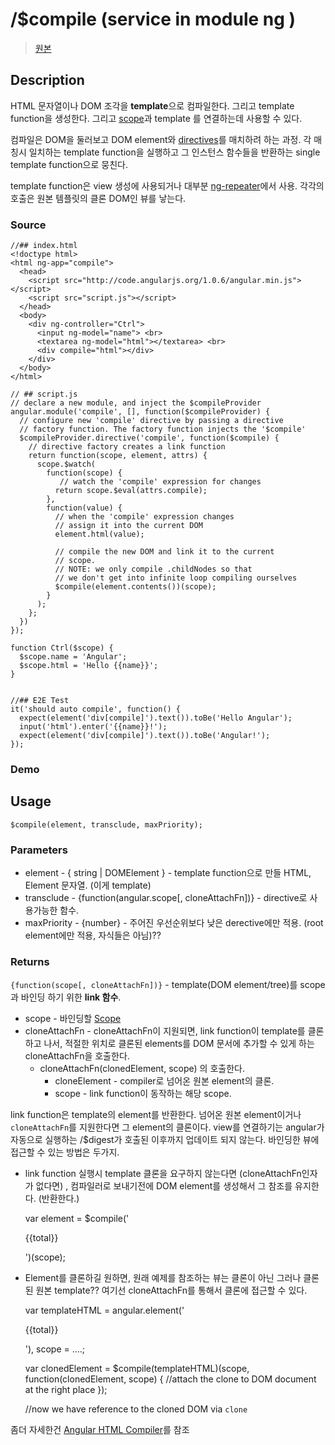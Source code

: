 # /$compile (service in module ng )

> [원본](http://docs.angularjs.org/api/ng.$compile)

## Description
HTML 문자열이나 DOM 조각을 **template**으로 컴파일한다. 그리고 template function을 생성한다. 그리고 [scope]()과 template 를 연결하는데 사용할 수 있다.

컴파일은 DOM을 둘러보고 DOM element와 [directives]()를 매치하려 하는 과정. 각 매칭시 일치하는 template function을 실행하고 그 인스턴스 함수들을 반환하는 single template function으로 뭉친다.

template function은 view 생성에 사용되거나 대부분 [ng-repeater]()에서 사용. 각각의 호출은 원본 템플릿의 클론 DOM인 뷰를 낳는다.

### Source

    //## index.html
    <!doctype html>
    <html ng-app="compile">
      <head>
        <script src="http://code.angularjs.org/1.0.6/angular.min.js"></script>
        <script src="script.js"></script>
      </head>
      <body>
        <div ng-controller="Ctrl">
          <input ng-model="name"> <br>
          <textarea ng-model="html"></textarea> <br>
          <div compile="html"></div>
        </div>
      </body>
    </html>

    // ## script.js
    // declare a new module, and inject the $compileProvider
    angular.module('compile', [], function($compileProvider) {
      // configure new 'compile' directive by passing a directive
      // factory function. The factory function injects the '$compile'
      $compileProvider.directive('compile', function($compile) {
        // directive factory creates a link function
        return function(scope, element, attrs) {
          scope.$watch(
            function(scope) {
               // watch the 'compile' expression for changes
              return scope.$eval(attrs.compile);
            },
            function(value) {
              // when the 'compile' expression changes
              // assign it into the current DOM
              element.html(value);

              // compile the new DOM and link it to the current
              // scope.
              // NOTE: we only compile .childNodes so that
              // we don't get into infinite loop compiling ourselves
              $compile(element.contents())(scope);
            }
          );
        };
      })
    });

    function Ctrl($scope) {
      $scope.name = 'Angular';
      $scope.html = 'Hello {{name}}';
    }


    //## E2E Test
    it('should auto compile', function() {
      expect(element('div[compile]').text()).toBe('Hello Angular');
      input('html').enter('{{name}}!');
      expect(element('div[compile]').text()).toBe('Angular!');
    });

### Demo

## Usage

    $compile(element, transclude, maxPriority);

### Parameters
* element - { string | DOMElement } - template function으로 만들 HTML, Element 문자열. (이게 template)
* transclude - {function(angular.scope[, cloneAttachFn])} - directive로 사용가능한 함수.
* maxPriority - {number} - 주어진 우선순위보다 낮은 derective에만 적용. (root element에만 적용, 자식들은 아님)??

### Returns
`{function(scope[, cloneAttachFn])}` - template(DOM element/tree)를 scope과 바인딩 하기 위한 **link 함수**.

* scope - 바인딩할 [Scope](api/ng.$rootScope.Scope)
* cloneAttachFn - cloneAttachFn이 지원되면, link function이 template를 클론하고 나서, 적절한 위치로 클론된 elements를 DOM 문서에 추가할 수 있게 하는 cloneAttachFn을 호출한다.
    * cloneAttachFn(clonedElement, scope) 의 호출한다.
        * cloneElement - compiler로 넘어온 원본 element의 클론.
        * scope - link function이 동작하는 해당 scope.

link function은 template의 element를 반환한다. 넘어온 원본 element이거나 `cloneAttachFn`를 지원한다면 그 element의 클론이다. view를 연결하기는 angular가 자동으로 실행하는 /$digest가 호출된 이후까지 업데이트 되지 않는다. 바인딩한 뷰에 접근할 수 있는 방법은 두가지.

* link function 실행시 template 클론을 요구하지 않는다면 (cloneAttachFn인자가 없다면) , 컴파일러로 보내기전에 DOM element를 생성해서 그 참조를 유지한다. (반환한다.)


    var element = $compile('<p>{{total}}</p>')(scope);


* Element를 클론하길 원하면, 원래 예제를 참조하는 뷰는 클론이 아닌 그러나 클론된 원본 template?? 여기선 cloneAttachFn를 통해서 클론에 접근할 수 있다.

    var templateHTML = angular.element('<p>{{total}}</p>'),
        scope = ....;

    var clonedElement = $compile(templateHTML)(scope, function(clonedElement, scope) {
      //attach the clone to DOM document at the right place
    });

    //now we have reference to the cloned DOM via `clone`


좀더 자세한건 [Angular HTML Compiler](../guide/compiler)를 참조


